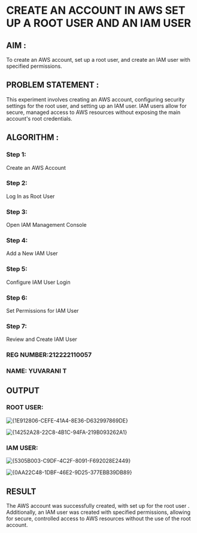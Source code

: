  # CREATE AN  ACCOUNT IN AWS SET UP A ROOT USER AND AN IAM USER 

## AIM :
To create an AWS account, set up a root user, and create an IAM user with specified permissions.

## PROBLEM STATEMENT :
This experiment involves creating an AWS account, configuring security settings for the root user, and setting up an IAM user. IAM users allow for secure, managed access to AWS resources without exposing the main account's root credentials.

## ALGORITHM :

 ### Step 1:
 Create an AWS Account </br>
 ### Step 2:
 Log In as Root User </br>
 ### Step 3:
 Open IAM Management Console</br>
 ### Step 4:
 Add a New IAM User</br>
 ### Step 5:
 Configure IAM User Login</br>
 ### Step 6:
 Set Permissions for IAM User</br>
 ### Step 7:
 Review and Create IAM User</br>

### REG NUMBER:212222110057
### NAME: YUVARANI T

## OUTPUT

### ROOT USER:
![{1E912806-CEFE-41A4-8E36-D632997869DE}](https://github.com/user-attachments/assets/e23556ac-e4de-49c7-af5f-7ff3c19c865f)

 ![{14252A28-22C8-4B1C-94FA-219B093262A1}](https://github.com/user-attachments/assets/18e18f91-811f-4796-bcdc-a014a17c1cb9)

 ### IAM USER:
 ![{5305B003-C9DF-4C2F-8091-F692028E2449}](https://github.com/user-attachments/assets/f5f23e89-5bfc-477e-8adf-151e0571e5b0)

![{0AA22C48-1DBF-46E2-9D25-377EBB39DB89}](https://github.com/user-attachments/assets/0ed40261-de9d-4d27-8b78-3dd12c50e056)

## RESULT
The AWS account was successfully created, with set up for the root user . Additionally, an IAM user was created with specified permissions, allowing for secure, controlled access to AWS resources without the use of the root account. 

  


